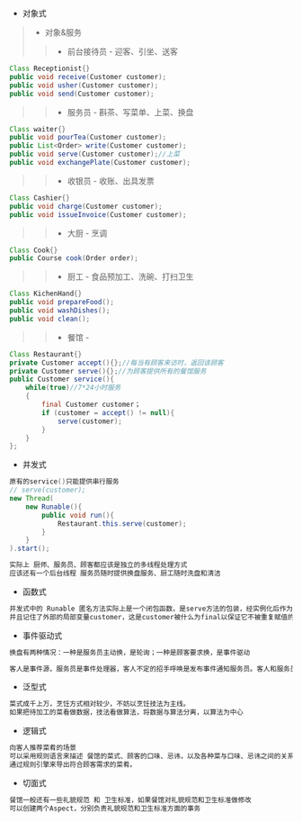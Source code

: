 * 对象式
> * 对象&服务
> > * 前台接待员 - 迎客、引坐、送客
```java
Class Receptionist{}
public void receive(Customer customer);
public void usher(Customer customer);
public void send(Customer customer);
```

> > * 服务员 - 斟茶、写菜单、上菜、换盘
```java
Class waiter{}
public void pourTea(Customer customer);
public List<Order> write(Customer customer);
public void serve(Customer customer);//上菜
public void exchangePlate(Customer customer);
```
> > * 收银员 - 收账、出具发票
```java
Class Cashier{}
public void charge(Customer customer);
public void issueInvoice(Customer customer);
```
> > * 大厨 - 烹调
```java
Class Cook{}
public Course cook(Order order);
```
> > * 厨工 - 食品预加工、洗碗、打扫卫生
```java
Class KichenHand{}
public void prepareFood();
public void washDishes();
public void clean();
```
> > * 餐馆 - 
```java
Class Restaurant{}
private Customer accept(){};//每当有顾客来访时，返回该顾客
private Customer serve(){};//为顾客提供所有的餐馆服务
public Customer service(){
	while(true)//7*24小时服务
    {
		final Customer customer；
		if (customer = accept() != null){
			serve(customer);
		}
	}
};
```

* 并发式
```java
原有的service()只能提供串行服务
// serve(customer);
new Thread(
	new Runable(){
		public void run(){
			Restaurant.this.serve(customer);
		}
	}
).start();
```
```md
实际上 厨师、服务员、顾客都应该是独立的多线程处理方式
应该还有一个后台线程 服务员随时提供换盘服务、厨工随时洗盘和清洁
```
* 函数式
```md
并发式中的 Runable 匿名方法实际上是一个闭包函数，是serve方法的包装，经实例化后作为参数传入Thread的构造函数，
并且记住了外部的局部变量customer，这是customer被什么为final以保证它不被重复赋值的原因。这是一种OO化的闭包形式。
```
* 事件驱动式
```md
换盘有两种情况：一种是服务员主动换，是轮询；一种是顾客要求换，是事件驱动

客人是事件源，服务员是事件处理器，客人不定的招手呼唤是发布事件通知服务员。客人和服务员是多对多的松耦合关系。
```

* 泛型式
```md
菜式成千上万，烹饪方式相对较少，不妨以烹饪技法为主线。
如果把待加工的菜看做数据，技法看做算法，将数据与算法分离，以算法为中心
```

* 逻辑式
```md
向客人推荐菜肴的场景
可以采用规则语言来描述 餐馆的菜式、顾客的口味、忌讳，以及各种菜与口味、忌讳之间的关系。
通过规则引擎来导出符合顾客需求的菜肴。
```
* 切面式
```md
餐馆一般还有一些礼貌规范 和 卫生标准，如果餐馆对礼貌规范和卫生标准做修改
可以创建两个Aspect，分别负责礼貌规范和卫生标准方面的事务
```
